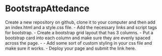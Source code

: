 # BootstrapAttedance
Create a new repository on github, clone it to your computer and then add an index.html and a style.css file. - Add the necessary links and script tags for bootstrap. - Create a bootstrap grid layout that has 3 columns. - Put a bootstrap card into each column and make sure they are evenly spaced across the page.  -  - Add some sort of custom styling in your css file and make sure it works. - Deploy your page and submit the link here.
